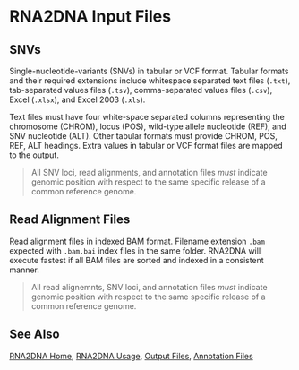 # RNA2DNA Input Files

## SNVs

Single-nucleotide-variants (SNVs) in tabular or VCF format. Tabular
formats and their required extensions include whitespace separated
text files (`.txt`), tab-separated values files
(`.tsv`), comma-separated values files (`.csv`), Excel (`.xlsx`),
and Excel 2003 (`.xls`).

Text files must have four white-space separated columns
representing the chromosome (CHROM), locus (POS), wild-type allele
nucleotide (REF), and SNV nucleotide (ALT). Other tabular formats must
provide CHROM, POS, REF, ALT headings. Extra values in tabular or VCF
format files are mapped to the output.

> All SNV loci, read alignments, and annotation files *must* indicate
> genomic position with respect to the same specific release of a common
> reference genome.

## Read Alignment Files

Read alignment files in indexed BAM format. Filename extension `.bam`
expected with `.bam.bai` index files in the same folder. RNA2DNA will
execute fastest if all BAM files are sorted and indexed in a
consistent manner.

> All read alignemnts, SNV loci, and annotation files *must* indicate
> genomic position with respect to the same specific release of a common
> reference genome.

## See Also

[RNA2DNA Home](..), [RNA2DNA Usage](Usage.md), [Output Files](OutputFiles.md), [Annotation Files](AnnotationFiles.md)

